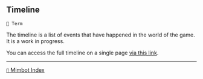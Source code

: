 ## Timeline

`📑 Term`

The timeline is a list of events that have happened in the world of the game. It is a work in progress.

You can access the full timeline on a single page [via this link](<https://zeithalt.github.io/t/#index>).


-----
[`📑` Mimbot Index](<https://zeithalt.github.io/r/#1e30>)
<!---
keywords:  
aliases: 
-->